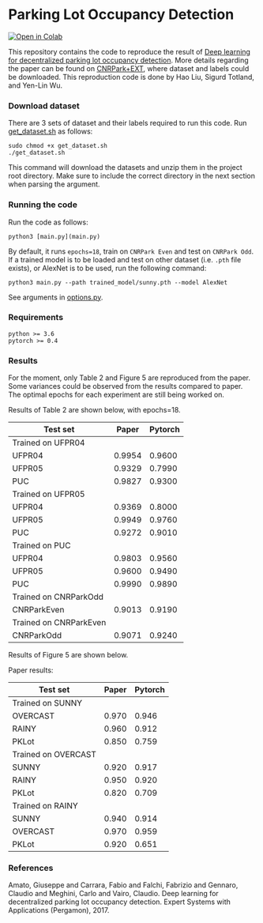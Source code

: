 # Parking Lot Occupancy Detection

[![Open in Colab](https://colab.research.google.com/assets/colab-badge.svg)](https://colab.research.google.com/drive/1zau9rpEkNuihJca9BI6raiRaiNOwj_-j?usp=sharing) 

This repository contains the code to reproduce the result of [Deep learning for decentralized parking lot occupancy detection](https://www.sciencedirect.com/science/article/abs/pii/S095741741630598X).
More details regarding the paper can be found on [CNRPark+EXT](http://cnrpark.it/), where dataset and labels could be downloaded. 
This reproduction code is done by Hao Liu, Sigurd Totland, and Yen-Lin Wu.

### Download dataset
There are 3 sets of dataset and their labels required to run this code. Run [get_dataset.sh](get_dataset.sh) as follows:

```
sudo chmod +x get_dataset.sh
./get_dataset.sh
```

This command will download the datasets and unzip them in the project root directory.
Make sure to include the correct directory in the next section when parsing the argument.


### Running the code
Run the code as follows:

```
python3 [main.py](main.py)
```

By default, it runs `epochs=18`, train on `CNRPark Even` and test on `CNRPark Odd`. 
If a trained model is to be loaded and test on other dataset (i.e. `.pth` file exists), or AlexNet is to be used, run the following command:

```
python3 main.py --path trained_model/sunny.pth --model AlexNet
```

See arguments in [options.py](utils/option.py).

### Requirements
```
python >= 3.6
pytorch >= 0.4
```

### Results
For the moment, only Table 2 and Figure 5 are reproduced from the paper. Some variances could be observed from the results compared to paper. The optimal epochs for each experiment are still being worked on.

Results of Table 2 are shown below, with epochs=18.

|Test set | Paper | Pytorch |
|-----	  |-----  | -----   |
|Trained on UFPR04	    |
|UFPR04   | 0.9954| 0.9600  |
|UFPR05   | 0.9329| 0.7990  |
|PUC	  | 0.9827| 0.9300  |
|Trained on UFPR05	    |
|UFPR04   | 0.9369| 0.8000  |
|UFPR05   | 0.9949| 0.9760  |
|PUC	  | 0.9272| 0.9010  |
|Trained on PUC		    |
|UFPR04   | 0.9803| 0.9560  |
|UFPR05   | 0.9600| 0.9490  |
|PUC	  | 0.9990| 0.9890  |
|Trained on CNRParkOdd
|CNRParkEven|0.9013|0.9190  |
|Trained on CNRParkEven
|CNRParkOdd|0.9071| 0.9240  |


Results of Figure 5 are shown below.

Paper results:

|Test set | Paper | Pytorch |
|-----	  |-----  | -----   |
|Trained on SUNNY	    |
|OVERCAST | 0.970  | 0.946 |
|RAINY    | 0.960  | 0.912 |
|PKLot    | 0.850  | 0.759 |
|Trained on OVERCAST      |
|SUNNY    | 0.920 | 0.917 |
|RAINY    | 0.950 | 0.920 |
|PKLot    | 0.820 | 0.709 |
|Trained on RAINY	  |
|SUNNY    | 0.940 | 0.914 |
|OVERCAST | 0.970 | 0.959 |
|PKLot    | 0.920 | 0.651 |


### References
Amato, Giuseppe and Carrara, Fabio and Falchi, Fabrizio and Gennaro, Claudio and Meghini, Carlo and Vairo, Claudio. Deep learning for decentralized parking lot occupancy detection. Expert Systems with Applications (Pergamon), 2017.
